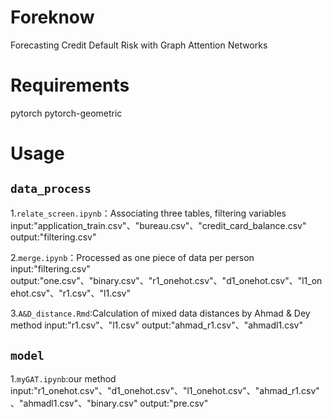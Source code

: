 # Foreknow
Forecasting Credit Default Risk with Graph Attention Networks

# Requirements
pytorch
pytorch-geometric

# Usage
## ```data_process```
1.```relate_screen.ipynb```：Associating three tables, filtering variables
input:"application_train.csv"、"bureau.csv"、"credit_card_balance.csv"
output:"filtering.csv"

2.```merge.ipynb```：Processed as one piece of data per person
input:"filtering.csv"
output:"one.csv"、"binary.csv"、"r1_onehot.csv"、"d1_onehot.csv"、"l1_onehot.csv"、"r1.csv"、"l1.csv"

3.```A&D_distance.Rmd```:Calculation of mixed data distances by Ahmad & Dey method
input:"r1.csv"、"l1.csv"
output:"ahmad_r1.csv"、"ahmadl1.csv"

## ```model```
1.```myGAT.ipynb```:our method
input:"r1_onehot.csv"、"d1_onehot.csv"、"l1_onehot.csv"、"ahmad_r1.csv"、"ahmadl1.csv"、"binary.csv"
output:"pre.csv"
